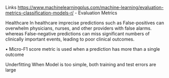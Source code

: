 Links
https://www.machinelearningplus.com/machine-learning/evaluation-metrics-classification-models-r/ - Evaluation Metrics

Healthcare
In healthcare imprecise predictions such as False-positives can overwhelm physicians, nurses, and other providers with false alarms. whereas False-negative predictions can miss significant numbers of clinically important events, leading to poor clinical outcomes.

• Micro-F1 score metric is used when a prediction has more than a single outcome

Underfitting
When Model is too simple, both training and test errors are large


